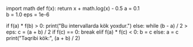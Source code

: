 import math
def f(x):
    return x + math.log(x) - 0.5
a = 0.1  
b = 1.0
eps = 1e-6  

if f(a) * f(b) > 0:
    print("Bu intervallarda kök yoxdur.")
else:
    while (b - a) / 2 > eps:
        c = (a + b) / 2
        if f(c) == 0:
            break
        elif f(a) * f(c) < 0:
            b = c
        else:
            a = c
    print("Təqribi kök:", (a + b) / 2)
